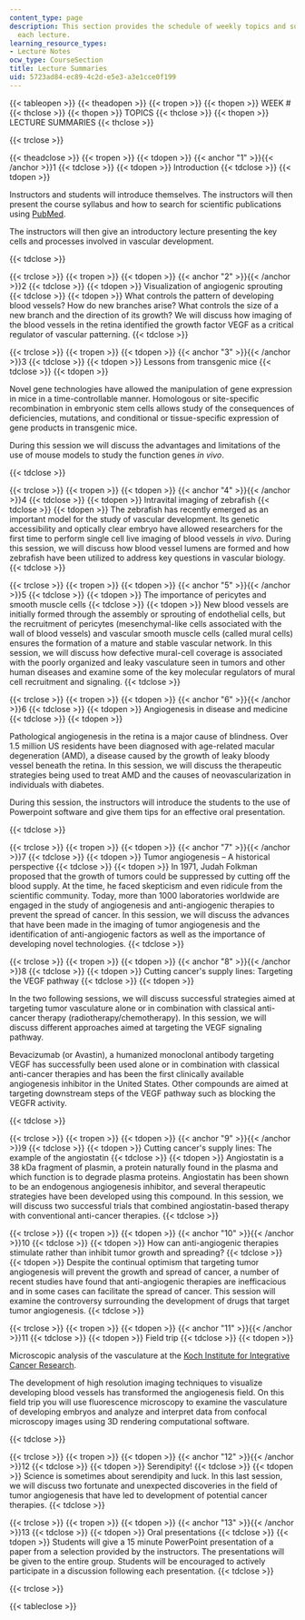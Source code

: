 ```yaml
---
content_type: page
description: This section provides the schedule of weekly topics and summaries of
  each lecture.
learning_resource_types:
- Lecture Notes
ocw_type: CourseSection
title: Lecture Summaries
uid: 5723ad84-ec89-4c2d-e5e3-a3e1cce0f199
---
```


{{< tableopen >}}
{{< theadopen >}}
{{< tropen >}}
{{< thopen >}}
WEEK #
{{< thclose >}}
{{< thopen >}}
TOPICS
{{< thclose >}}
{{< thopen >}}
LECTURE SUMMARIES
{{< thclose >}}

{{< trclose >}}

{{< theadclose >}}
{{< tropen >}}
{{< tdopen >}}
{{< anchor "1" >}}{{< /anchor >}}1
{{< tdclose >}}
{{< tdopen >}}
Introduction
{{< tdclose >}}
{{< tdopen >}}


Instructors and students will introduce themselves. The instructors will then present the course syllabus and how to search for scientific publications using [PubMed](http://www.ncbi.nlm.nih.gov/sites/entrez).

The instructors will then give an introductory lecture presenting the key cells and processes involved in vascular development.


{{< tdclose >}}

{{< trclose >}}
{{< tropen >}}
{{< tdopen >}}
{{< anchor "2" >}}{{< /anchor >}}2
{{< tdclose >}}
{{< tdopen >}}
Visualization of angiogenic sprouting
{{< tdclose >}}
{{< tdopen >}}
What controls the pattern of developing blood vessels? How do new branches arise? What controls the size of a new branch and the direction of its growth? We will discuss how imaging of the blood vessels in the retina identified the growth factor VEGF as a critical regulator of vascular patterning.
{{< tdclose >}}

{{< trclose >}}
{{< tropen >}}
{{< tdopen >}}
{{< anchor "3" >}}{{< /anchor >}}3
{{< tdclose >}}
{{< tdopen >}}
Lessons from transgenic mice
{{< tdclose >}}
{{< tdopen >}}


Novel gene technologies have allowed the manipulation of gene expression in mice in a time-controllable manner. Homologous or site-specific recombination in embryonic stem cells allows study of the consequences of deficiencies, mutations, and conditional or tissue-specific expression of gene products in transgenic mice.

During this session we will discuss the advantages and limitations of the use of mouse models to study the function genes _in vivo_.


{{< tdclose >}}

{{< trclose >}}
{{< tropen >}}
{{< tdopen >}}
{{< anchor "4" >}}{{< /anchor >}}4
{{< tdclose >}}
{{< tdopen >}}
Intravital imaging of zebrafish
{{< tdclose >}}
{{< tdopen >}}
The zebrafish has recently emerged as an important model for the study of vascular development. Its genetic accessibility and optically clear embryo have allowed researchers for the first time to perform single cell live imaging of blood vessels _in vivo_. During this session, we will discuss how blood vessel lumens are formed and how zebrafish have been utilized to address key questions in vascular biology.
{{< tdclose >}}

{{< trclose >}}
{{< tropen >}}
{{< tdopen >}}
{{< anchor "5" >}}{{< /anchor >}}5
{{< tdclose >}}
{{< tdopen >}}
The importance of pericytes and smooth muscle cells
{{< tdclose >}}
{{< tdopen >}}
New blood vessels are initially formed through the assembly or sprouting of endothelial cells, but the recruitment of pericytes (mesenchymal-like cells associated with the wall of blood vessels) and vascular smooth muscle cells (called mural cells) ensures the formation of a mature and stable vascular network. In this session, we will discuss how defective mural-cell coverage is associated with the poorly organized and leaky vasculature seen in tumors and other human diseases and examine some of the key molecular regulators of mural cell recruitment and signaling.
{{< tdclose >}}

{{< trclose >}}
{{< tropen >}}
{{< tdopen >}}
{{< anchor "6" >}}{{< /anchor >}}6
{{< tdclose >}}
{{< tdopen >}}
Angiogenesis in disease and medicine
{{< tdclose >}}
{{< tdopen >}}


Pathological angiogenesis in the retina is a major cause of blindness. Over 1.5 million US residents have been diagnosed with age-related macular degeneration (AMD), a disease caused by the growth of leaky bloody vessel beneath the retina. In this session, we will discuss the therapeutic strategies being used to treat AMD and the causes of neovascularization in individuals with diabetes.

During this session, the instructors will introduce the students to the use of Powerpoint software and give them tips for an effective oral presentation.


{{< tdclose >}}

{{< trclose >}}
{{< tropen >}}
{{< tdopen >}}
{{< anchor "7" >}}{{< /anchor >}}7
{{< tdclose >}}
{{< tdopen >}}
Tumor angiogenesis – A historical perspective
{{< tdclose >}}
{{< tdopen >}}
In 1971, Judah Folkman proposed that the growth of tumors could be suppressed by cutting off the blood supply. At the time, he faced skepticism and even ridicule from the scientific community. Today, more than 1000 laboratories worldwide are engaged in the study of angiogenesis and anti-angiogenic therapies to prevent the spread of cancer. In this session, we will discuss the advances that have been made in the imaging of tumor angiogenesis and the identification of anti-angiogenic factors as well as the importance of developing novel technologies.
{{< tdclose >}}

{{< trclose >}}
{{< tropen >}}
{{< tdopen >}}
{{< anchor "8" >}}{{< /anchor >}}8
{{< tdclose >}}
{{< tdopen >}}
Cutting cancer's supply lines: Targeting the VEGF pathway
{{< tdclose >}}
{{< tdopen >}}


In the two following sessions, we will discuss successful strategies aimed at targeting tumor vasculature alone or in combination with classical anti-cancer therapy (radiotherapy/chemotherapy). In this session, we will discuss different approaches aimed at targeting the VEGF signaling pathway.

Bevacizumab (or Avastin), a humanized monoclonal antibody targeting VEGF has successfully been used alone or in combination with classical anti-cancer therapies and has been the first clinically available angiogenesis inhibitor in the United States. Other compounds are aimed at targeting downstream steps of the VEGF pathway such as blocking the VEGFR activity.


{{< tdclose >}}

{{< trclose >}}
{{< tropen >}}
{{< tdopen >}}
{{< anchor "9" >}}{{< /anchor >}}9
{{< tdclose >}}
{{< tdopen >}}
Cutting cancer's supply lines: The example of the angiostatin
{{< tdclose >}}
{{< tdopen >}}
Angiostatin is a 38 kDa fragment of plasmin, a protein naturally found in the plasma and which function is to degrade plasma proteins. Angiostatin has been shown to be an endogenous angiogenesis inhibitor, and several therapeutic strategies have been developed using this compound. In this session, we will discuss two successful trials that combined angiostatin-based therapy with conventional anti-cancer therapies.
{{< tdclose >}}

{{< trclose >}}
{{< tropen >}}
{{< tdopen >}}
{{< anchor "10" >}}{{< /anchor >}}10
{{< tdclose >}}
{{< tdopen >}}
How can anti-angiogenic therapies stimulate rather than inhibit tumor growth and spreading?
{{< tdclose >}}
{{< tdopen >}}
Despite the continual optimism that targeting tumor angiogenesis will prevent the growth and spread of cancer, a number of recent studies have found that anti-angiogenic therapies are inefficacious and in some cases can facilitate the spread of cancer. This session will examine the controversy surrounding the development of drugs that target tumor angiogenesis.
{{< tdclose >}}

{{< trclose >}}
{{< tropen >}}
{{< tdopen >}}
{{< anchor "11" >}}{{< /anchor >}}11
{{< tdclose >}}
{{< tdopen >}}
Field trip
{{< tdclose >}}
{{< tdopen >}}


Microscopic analysis of the vasculature at the [Koch Institute for Integrative Cancer Research](http://web.mit.edu/ki/).

The development of high resolution imaging techniques to visualize developing blood vessels has transformed the angiogenesis field. On this field trip you will use fluorescence microscopy to examine the vasculature of developing embryos and analyze and interpret data from confocal microscopy images using 3D rendering computational software.


{{< tdclose >}}

{{< trclose >}}
{{< tropen >}}
{{< tdopen >}}
{{< anchor "12" >}}{{< /anchor >}}12
{{< tdclose >}}
{{< tdopen >}}
Serendipity!
{{< tdclose >}}
{{< tdopen >}}
Science is sometimes about serendipity and luck. In this last session, we will discuss two fortunate and unexpected discoveries in the field of tumor angiogenesis that have led to development of potential cancer therapies.
{{< tdclose >}}

{{< trclose >}}
{{< tropen >}}
{{< tdopen >}}
{{< anchor "13" >}}{{< /anchor >}}13
{{< tdclose >}}
{{< tdopen >}}
Oral presentations
{{< tdclose >}}
{{< tdopen >}}
Students will give a 15 minute PowerPoint presentation of a paper from a selection provided by the instructors. The presentations will be given to the entire group. Students will be encouraged to actively participate in a discussion following each presentation.
{{< tdclose >}}

{{< trclose >}}

{{< tableclose >}}